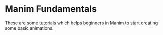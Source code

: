 # Manim Fundamentals
These are some tutorials which helps beginners in Manim to start creating some basic animations. 
